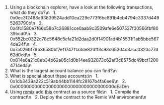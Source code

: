 1. Using a blockchain explorer, have a look at the following transactions, what do they do?\n
&nbsp;&nbsp;1. 0x0ec3f2488a93839524add10ea229e773f6bc891b4eb4794c3337d4495263790b\n
&nbsp;&nbsp;2. 0x4fc1580e7f66c58b7c26881cce0aab9c3509afe6e507527f30566fbf8039bcd0\n
&nbsp;&nbsp;3. 0x552bc0322d78c5648c5efa21d2daa2d0f14901ad4b15531f1ab5bbe5674de34f\n
&nbsp;&nbsp;4. 0x7a026bf79b36580bf7ef174711a3de823ff3c93c65304c3acc0323c77d62d0ed\n
&nbsp;&nbsp;5. 0x814e6a21c8eb34b62a05c1d0b14ee932873c62ef3c8575dc49bcf12004714eda\n
2. What is the largest account balance you can find?\n
3. What is special about these accounts:\n
&nbsp;&nbsp;1. 0x1db3439a222c519ab44bb1144fc28167b4fa6ee6\n
&nbsp;&nbsp;2. 0x000000000000000000000000000000000000dEaD\n
4. Using [remix](https://remix.ethereum.org/) add [this](https://gist.github.com/extropyCoder/77487267da199320fb9c852cfde70fb1) contract as a source file\n
&nbsp;&nbsp;1. Compile the contract\n
&nbsp;&nbsp;2. Deploy the contract to the Remix VM environment\n
